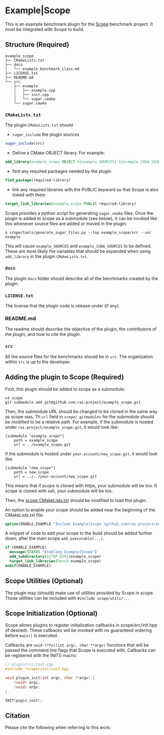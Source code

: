 # Example|Scope

This is an example benchmark plugin for the [Scope](github.com/rai-project/scopes) benchmark project.
It most be integrated with Scope to build.

## Structure (Required)

```
example_scope
├── CMakeLists.txt
├── docs
│   └── example_benchmark_class.md
├── LICENSE.txt
├── README.md
└── src
    ├── example
    │   ├── example.cpp
    │   ├── init.cpp
    │   └── sugar.cmake
    └── sugar.cmake
```

### `CMakeLists.txt`

The plugin `CMakeLists.txt` should 
* `sugar_include` the plugin sources

```cmake
sugar_include(src)
```

* Define a CMake OBJECT library. For example:

```cmake
add_library(example_scope OBJECT ${example_SOURCES} ${example_CUDA_SOURCES})
```

* find any required packages needed by the plugin

```cmake
find_package(required-library)
```
* link any required libraries with the PUBLIC keyword so that Scope is also linked with them

```cmake
target_link_libraries(example_scope PUBLIC required-library)
```

Scope provides a python script for generating `sugar.cmake` files.
Once the plugin is added to scope as a submodule (see below), it can be invoked like this whenever source files are added or moved in the plugin:

    $ scope/tools/generate_sugar_files.py --top example_scope/src --var example

This will cause `example_SOURCES` and `example_CUDA_SOURCES` to be defined.
These are most likely the variables that should be expanded when using `add_library` in the plugin `CMakeLists.txt`.

### `docs`

The plugin `docs` folder should describe all of the benchmarks created by the plugin.

### `LICENSE.txt`

The license that the plugin code is release under (if any).

### README.md

The readme should describe the objective of the plugin, the contributors of the plugin, and how to cite the plugin.

### `src`

All the source files for the benchmarks should be in `src`.
The organization within `src` is up to the developer.

## Adding the plugin to Scope (Required)

First, this plugin should be added to scope as a submodule:

    cd scope
    git submodule add git@github.com:rai-project/example_scope.git

Then, the submodule URL should be changed to be cloned in the same way as scope was.
Th `url` field in `scope/.gitmodules` for the submodule should be modified to be a relative path.
For example, if the submodule is hosted under `rai-project/example_scope.git`, it would look like:

```
[submodule "example_scope"]
	path = example_scope
	url = ../example_scope.git
```

If the submodule is hosted under `your-account/new_scope.git`, it would look like:

```
[submodule "new_scope"]
	path = new_scope
	url = ../../your-account/new_scope.git
```

This means that if scope is cloned with https, your submodule will be too.
If scope is cloned with ssh, your submodule will be too.

Then, the [scope CMakeLists.txt](https://github.com/rai-project/scope/blob/master/CMakeLists.txt) should be modified to load this plugin.

An option to enable your scope should be added near the beginning of the CMakeLists.txt file:

```cmake
option(ENABLE_EXAMPLE "Include Example|Scope (github.com/rai-project/example_scope)" ON)
```

A snippet of code to add your scope to the build should be added further down, after the main scope `add_executable(...)`.

```cmake
if (ENABLE_EXAMPLE)
  message(STATUS "Enabling Example|Scope")
  add_subdirectory(${TOP_DIR}/example_scope)
  target_link_libraries(bench example_scope)
endif(ENABLE_EXAMPLE)
```

## Scope Utilities (Optional)

The plugin may (should) make use of utilities provided by Scope in scope.
Those utilities can be included with `#include scope/utils/...`

## Scope Initialization (Optional)

Scope allows plugins to register initialization callbacks in scope/src/init.hpp (if desired).
These callbacks will be invoked with no guaranteed ordering before `main()` is executed.

Callbacks are `void (*fn)(int argc, char **argv)` functions that will be passed the command line flags that Scope is executed with.
Callbacks can be registered with the INIT() macro:

```cpp
// plugin/src/init.cpp
#include "scope/init/init.hpp

void plugin_init(int argc, char **argv) {
    (void) argc;
    (void) argv;
}

INIT(pugin_init);
```

## Citation

Please cite the following when referring to this work:
